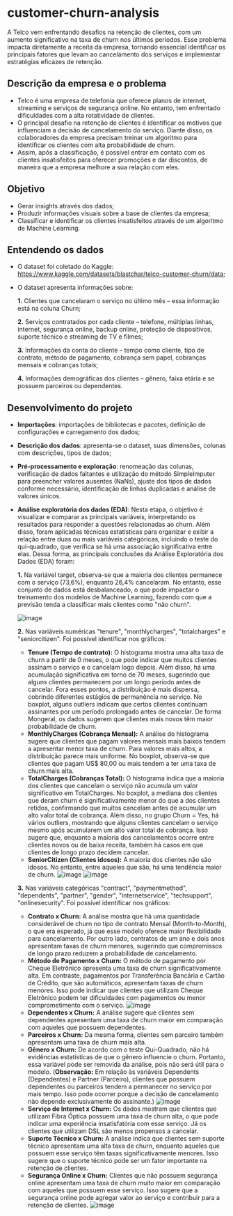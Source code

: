 # customer-churn-analysis
A Telco vem enfrentando desafios na retenção de clientes, com um aumento significativo na taxa de churn nos últimos períodos. Esse problema impacta diretamente a receita da empresa, tornando essencial identificar os principais fatores que levam ao cancelamento dos serviços e implementar estratégias eficazes de retenção.

## Descrição da empresa e o problema
- Telco é uma empresa de telefonia que oferece planos de internet, streaming e serviços de segurança online. No entanto, tem enfrentado dificuldades com a alta rotatividade de clientes.
- O principal desafio na retenção de clientes é identificar os motivos que influenciam a decisão de cancelamento do serviço. Diante disso, os colaboradores da empresa precisam treinar um algoritmo para identificar os clientes com alta probabilidade de churn.
- Assim, após a classificação, é possível entrar em contato com os clientes insatisfeitos para oferecer promoções e dar discontos, de maneira que a empresa melhore a sua relação com eles.

## Objetivo
- Gerar insights através dos dados;
- Produzir informações visuais sobre a base de clientes da empresa;
- Classificar e identificar os clientes insatisfeitos através de um algoritmo de Machine Learning.

## Entendendo os dados
- O dataset foi coletado do Kaggle: https://www.kaggle.com/datasets/blastchar/telco-customer-churn/data;
- O dataset apresenta informações sobre:

    **1.** Clientes que cancelaram o serviço no último mês – essa informação está na coluna Churn;
  
    **2.** Serviços contratados por cada cliente – telefone, múltiplas linhas, internet, segurança online, backup online, proteção de dispositivos, suporte técnico e streaming de TV e filmes;
  
    **3.** Informações da conta do cliente – tempo como cliente, tipo de contrato, método de pagamento, cobrança sem papel, cobranças mensais e cobranças totais;

    **4.** Informações demográficas dos clientes – gênero, faixa etária e se possuem parceiros ou dependentes.

## Desenvolvimento do projeto
- **Importações**: importações de bibliotecas e pacotes, definição de configurações e carregamento dos dados;
- **Descrição dos dados**: apresenta-se o dataset, suas dimensões, colunas com descrições, tipos de dados;
- **Pré-processamento e exploração**: renomeação das colunas, verificação de dados faltantes e utilização do método SimpleImputer para preencher valores ausentes (NaNs), ajuste dos tipos de dados conforme necessário, identificação de linhas duplicadas e análise de valores únicos.
- **Análise exploratória dos dados (EDA)**: Nesta etapa, o objetivo é visualizar e comparar as principais variáveis, interpretando os resultados para responder a questões relacionadas ao churn. Além disso, foram aplicadas técnicas estatísticas para organizar e exibir a relação entre duas ou mais variáveis categóricas, incluindo o teste do qui-quadrado, que verifica se há uma associação significativa entre elas. Dessa forma, as principais conclusões da Análise Exploratória dos Dados (EDA) foram:

  **1.** Na variável target, observa-se que a maioria dos clientes permanece com o serviço (73,6%), enquanto 26,4% cancelaram. No entanto, esse conjunto de dados está desbalanceado, o que pode impactar o treinamento dos modelos de Machine Learning, fazendo com que a previsão tenda a classificar mais clientes como "não churn".

  ![image](https://github.com/user-attachments/assets/ab406bf5-cfff-4c5f-bf75-50959b3a404d)

  
  **2.** Nas variáveis numéricas "tenure", "monthlycharges", "totalcharges" e "seniorcitizen". Foi possível identificar nos gráficos:

     - **Tenure (Tempo de contrato):** O histograma mostra uma alta taxa de churn a partir de 0 meses, o que pode indicar que muitos clientes assinam o serviço e o cancelam logo depois. Além disso, há uma acumulação significativa em torno de 70 meses, sugerindo que alguns clientes permanecem por um longo período antes de cancelar. Fora esses pontos, a distribuição é mais dispersa, cobrindo diferentes estágios de permanência no serviço. No boxplot, alguns outliers indicam que certos clientes continuam assinantes por um período prolongado antes de cancelar. De forma Mongeral, os dados sugerem que clientes mais novos têm maior probabilidade de churn.
     - **MonthlyCharges (Cobrança Mensal):** A análise do histograma sugere que clientes que pagam valores mensais mais baixos tendem a apresentar menor taxa de churn. Para valores mais altos, a distribuição parece mais uniforme. No boxplot, observa-se que clientes que pagam US$ 80,00 ou mais tendem a ter uma taxa de churn mais alta.
     - **TotalCharges (Cobranças Total):** O histograma indica que a maioria dos clientes que cancelam o serviço não acumula um valor significativo em TotalCharges. No boxplot, a mediana dos clientes que deram churn é significativamente menor do que a dos clientes retidos, confirmando que muitos cancelam antes de acumular um alto valor total de cobrança. Além disso, no grupo Churn = Yes, há vários outliers, mostrando que alguns clientes cancelam o serviço mesmo após acumularem um alto valor total de cobrança. Isso sugere que, enquanto a maioria dos cancelamentos ocorre entre clientes novos ou de baixa receita, também há casos em que clientes de longo prazo decidem cancelar.
     - **SeniorCitizen (Clientes idosos):** A maioria dos clientes não são idosos. No entanto, entre aqueles que são, há uma tendência maior de churn.
  ![image](https://github.com/user-attachments/assets/496f19ce-57fd-43d1-b771-0d1c95192755)
  ![image](https://github.com/user-attachments/assets/cb8de959-dcc2-470f-a189-7fbba342a7fa)

   **3.** Nas variáveis categóricas "contract", "paymentmethod", "dependents", "partner", "gender", "internetservice", "techsupport", "onlinesecurity". Foi possível identificar nos gráficos:

     - **Contrato x Churn:** A análise mostra que há uma quantidade considerável de churn no tipo de contrato Mensal (Month-to-Month), o que era esperado, já que esse modelo oferece maior flexibilidade para cancelamento. Por outro lado, contratos de um ano e dois anos apresentam taxas de churn menores, sugerindo que compromissos de longo prazo reduzem a probabilidade de cancelamento.
     - **Método de Pagamento x Churn:** O método de pagamento por Cheque Eletrônico apresenta uma taxa de churn significativamente alta. Em contraste, pagamentos por Transferência Bancária e Cartão de Crédito, que são automáticos, apresentam taxas de churn menores. Isso pode indicar que clientes que utilizam Cheque Eletrônico podem ter dificuldades com pagamentos ou menor comprometimento com o serviço.
  ![image](https://github.com/user-attachments/assets/519f58b1-8bf6-47de-bcf5-0cae5aacde43)
     - **Dependentes x Churn:** A análise sugere que clientes sem dependentes apresentam uma taxa de churn maior em comparação com aqueles que possuem dependentes.
     - **Parceiros x Churn:** Da mesma forma, clientes sem parceiro também apresentam uma taxa de churn mais alta.
     - **Gênero x Churn:** De acordo com o teste Qui-Quadrado, não há evidências estatísticas de que o gênero influencie o churn. Portanto, essa variável pode ser removida da análise, pois não será útil para o modelo. (**Observação:** Em relação às variáveis Dependents (Dependentes) e Partner (Parceiro), clientes que possuem dependentes ou parceiros tendem a permanecer no serviço por mais tempo.
Isso pode ocorrer porque a decisão de cancelamento não depende exclusivamente do assinante.)
   ![image](https://github.com/user-attachments/assets/d82cb238-5c69-4cd4-b998-0497f4f8baec)
     - **Serviço de Internet x Churn:** Os dados mostram que clientes que utilizam Fibra Óptica possuem uma taxa de churn alta, o que pode indicar uma experiência insatisfatória com esse serviço. Já os clientes que utilizam DSL são menos propensos a cancelar.
     - **Suporte Técnico x Churn:** A análise indica que clientes sem suporte técnico apresentam uma alta taxa de churn, enquanto aqueles que possuem esse serviço têm taxas significativamente menores. Isso sugere que o suporte técnico pode ser um fator importante na retenção de clientes.
     - **Segurança Online x Churn:** Clientes que não possuem segurança online apresentam uma taxa de churn muito maior em comparação com aqueles que possuem esse serviço. Isso sugere que a segurança online pode agregar valor ao serviço e contribuir para a retenção de clientes.
  ![image](https://github.com/user-attachments/assets/5e327ef1-3855-436f-b8a6-2f38ef19434b)


